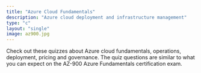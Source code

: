 ```yaml
---
title: "Azure Cloud Fundamentals"
description: "Azure cloud deployment and infrastructure management"
type: "c"
layout: "single"
image: az900.jpg
---
```


Check out these quizzes about Azure cloud fundamentals, operations, deployment, pricing and governance. The quiz questions are similar to what you can expect on the AZ-900 Azure Fundamentals certification exam.
